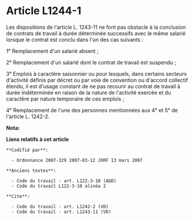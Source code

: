 # Article L1244-1

Les dispositions de l'article L. 1243-11 ne font pas obstacle à la conclusion de contrats de travail à durée déterminée
successifs avec le même salarié lorsque le contrat est conclu dans l'un des cas suivants :

1° Remplacement d'un salarié absent ;

2° Remplacement d'un salarié dont le contrat de travail est suspendu ;

3° Emplois à caractère saisonnier ou pour lesquels, dans certains secteurs d'activité définis par décret ou par voie de
convention ou d'accord collectif étendu, il est d'usage constant de ne pas recourir au contrat de travail à durée
indéterminée en raison de la nature de l'activité exercée et du caractère par nature temporaire de ces emplois ;

4° Remplacement de l'une des personnes mentionnées aux 4° et 5° de l'article L. 1242-2.

**Nota:**



**Liens relatifs à cet article**

	**Codifié par**:

	  - Ordonnance 2007-329 2007-03-12 JORF 13 mars 2007

	**Anciens textes**:

	  - Code du travail - art. L122-3-10 (AbD)
	  - Code du travail L122-3-10 alinéa 2

	**Cite**:

	  - Code du travail - art. L1242-2 (VD)
	  - Code du travail - art. L1243-11 (VD)
